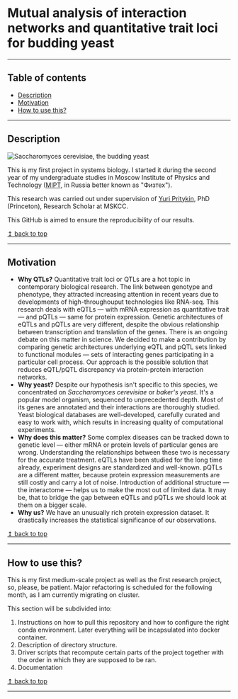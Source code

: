 # Mutual analysis of interaction networks and quantitative trait loci for budding yeast

---
## Table of contents
* [Description](#description)
* [Motivation](#motivation)
* [How to use this?](#how-to-use-this)

---
## Description
![Saccharomyces cerevisiae, the budding yeast](http://ppdictionary.com/mycology/budding_yeast.jpg)

This is my first project in systems biology. I started it during the second year of my undergraduate studies in Moscow 
Institute of Physics and Technology ([MIPT](https://mipt.ru/english/), in Russia better known as "Физтех").  

This research was carried out under supervision of [Yuri Pritykin](https://scholar.google.com/citations?hl=en&user=Arx56RkJBrYC&view_op=list_works&sortby=pubdate), PhD (Princeton), Research Scholar at MSKCC.

This GitHub is aimed to ensure the reproducibility of our results.


[↥ back to top](#table-of-contents)

---
## Motivation

* **Why QTLs?** Quantitative trait loci or QTLs are a hot topic in contemporary biological research. The link between 
genotype and phenotype, they attracted increasing attention in recent years due to developments of high-throughouput 
technologies like RNA-seq. This research deals with eQTLs — with mRNA expression as quantitative trait — and pQTLs — 
same for protein expression. Genetic architectures of eQTLs and pQTLs are very different, despite the obvious 
relationship between transcription and translation of the genes. There is an ongoing debate on this matter in science.
We decided to make a contribution by comparing genetic architectures underlying eQTL and pQTL sets linked to functional
modules — sets of interacting genes participating in a particular cell process. Our approach is the possible solution 
that reduces eQTL/pQTL discrepancy via protein-protein interaction networks.          
* **Why yeast?** Despite our hypothesis isn't specific to this species, we concentrated on *Saccharomyces cerevisiae* 
or *baker's yeast*. It's a popular model organism, sequenced to unprecedented depth. Most of its genes are 
annotated and their interactions are thoroughly studied. Yeast biological databases are well-developed, carefully 
curated and easy to work with, which results in increasing quality of computational experiments.  
* **Why does this matter?** Some complex diseases can be tracked down to genetic level — either mRNA or protein levels
of particular genes are wrong. Understanding the relationships between these two is necessary for the accurate treatment. 
eQTLs have been studied for the long time already, experiment designs are standardized and well-known. 
pQTLs are a different matter, because protein expression measurements are still costly and carry a lot
of noise. Introduction of additional structure — the interactome — helps us to make the most out of limited data. 
It may be, that to bridge the gap between eQTLs and pQTLs we should look at them on a bigger scale.             
* **Why us?** We have an unusually rich protein expression dataset. It drastically increases the statistical 
significance of our observations.

[↥ back to top](#table-of-contents)

---
## How to use this?

This is my first medium-scale project as well as the first research project, so, please, be patient.
Major refactoring is scheduled for the following month, as I am currently migrating on cluster. 

This section will be subdivided into:
1. Instructions on how to pull this repository and how to configure the right conda environment. Later everything will be incapsulated into docker container. 
2. Description of directory structure.
3. Driver scripts that recompute certain parts of the project together with the order in which they
are supposed to be ran.
4. Documentation

[↥ back to top](#table-of-contents)

---
